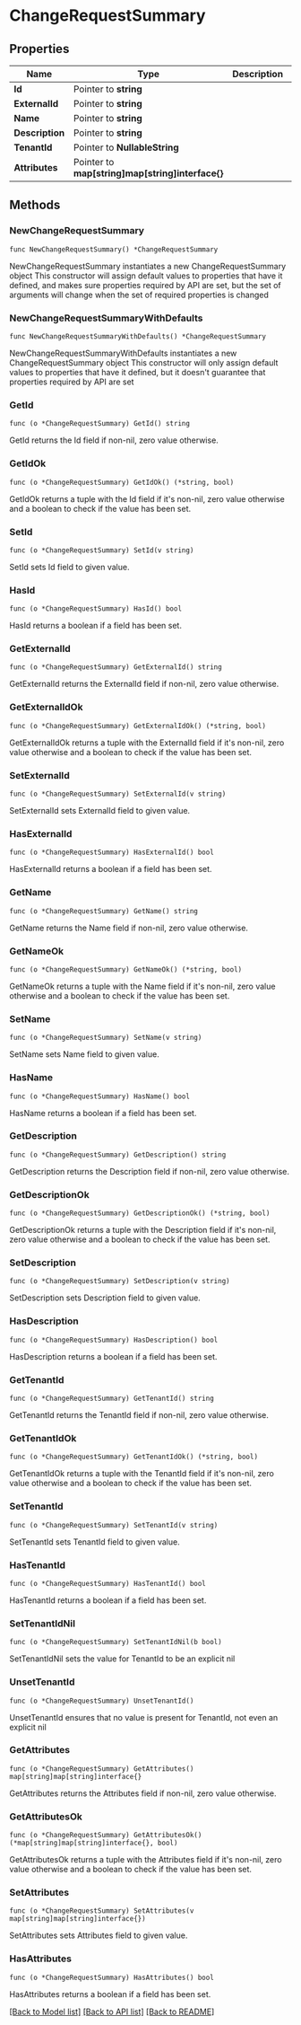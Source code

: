 # ChangeRequestSummary

## Properties

Name | Type | Description | Notes
------------ | ------------- | ------------- | -------------
**Id** | Pointer to **string** |  | [optional] 
**ExternalId** | Pointer to **string** |  | [optional] 
**Name** | Pointer to **string** |  | [optional] 
**Description** | Pointer to **string** |  | [optional] 
**TenantId** | Pointer to **NullableString** |  | [optional] 
**Attributes** | Pointer to **map[string]map[string]interface{}** |  | [optional] 

## Methods

### NewChangeRequestSummary

`func NewChangeRequestSummary() *ChangeRequestSummary`

NewChangeRequestSummary instantiates a new ChangeRequestSummary object
This constructor will assign default values to properties that have it defined,
and makes sure properties required by API are set, but the set of arguments
will change when the set of required properties is changed

### NewChangeRequestSummaryWithDefaults

`func NewChangeRequestSummaryWithDefaults() *ChangeRequestSummary`

NewChangeRequestSummaryWithDefaults instantiates a new ChangeRequestSummary object
This constructor will only assign default values to properties that have it defined,
but it doesn't guarantee that properties required by API are set

### GetId

`func (o *ChangeRequestSummary) GetId() string`

GetId returns the Id field if non-nil, zero value otherwise.

### GetIdOk

`func (o *ChangeRequestSummary) GetIdOk() (*string, bool)`

GetIdOk returns a tuple with the Id field if it's non-nil, zero value otherwise
and a boolean to check if the value has been set.

### SetId

`func (o *ChangeRequestSummary) SetId(v string)`

SetId sets Id field to given value.

### HasId

`func (o *ChangeRequestSummary) HasId() bool`

HasId returns a boolean if a field has been set.

### GetExternalId

`func (o *ChangeRequestSummary) GetExternalId() string`

GetExternalId returns the ExternalId field if non-nil, zero value otherwise.

### GetExternalIdOk

`func (o *ChangeRequestSummary) GetExternalIdOk() (*string, bool)`

GetExternalIdOk returns a tuple with the ExternalId field if it's non-nil, zero value otherwise
and a boolean to check if the value has been set.

### SetExternalId

`func (o *ChangeRequestSummary) SetExternalId(v string)`

SetExternalId sets ExternalId field to given value.

### HasExternalId

`func (o *ChangeRequestSummary) HasExternalId() bool`

HasExternalId returns a boolean if a field has been set.

### GetName

`func (o *ChangeRequestSummary) GetName() string`

GetName returns the Name field if non-nil, zero value otherwise.

### GetNameOk

`func (o *ChangeRequestSummary) GetNameOk() (*string, bool)`

GetNameOk returns a tuple with the Name field if it's non-nil, zero value otherwise
and a boolean to check if the value has been set.

### SetName

`func (o *ChangeRequestSummary) SetName(v string)`

SetName sets Name field to given value.

### HasName

`func (o *ChangeRequestSummary) HasName() bool`

HasName returns a boolean if a field has been set.

### GetDescription

`func (o *ChangeRequestSummary) GetDescription() string`

GetDescription returns the Description field if non-nil, zero value otherwise.

### GetDescriptionOk

`func (o *ChangeRequestSummary) GetDescriptionOk() (*string, bool)`

GetDescriptionOk returns a tuple with the Description field if it's non-nil, zero value otherwise
and a boolean to check if the value has been set.

### SetDescription

`func (o *ChangeRequestSummary) SetDescription(v string)`

SetDescription sets Description field to given value.

### HasDescription

`func (o *ChangeRequestSummary) HasDescription() bool`

HasDescription returns a boolean if a field has been set.

### GetTenantId

`func (o *ChangeRequestSummary) GetTenantId() string`

GetTenantId returns the TenantId field if non-nil, zero value otherwise.

### GetTenantIdOk

`func (o *ChangeRequestSummary) GetTenantIdOk() (*string, bool)`

GetTenantIdOk returns a tuple with the TenantId field if it's non-nil, zero value otherwise
and a boolean to check if the value has been set.

### SetTenantId

`func (o *ChangeRequestSummary) SetTenantId(v string)`

SetTenantId sets TenantId field to given value.

### HasTenantId

`func (o *ChangeRequestSummary) HasTenantId() bool`

HasTenantId returns a boolean if a field has been set.

### SetTenantIdNil

`func (o *ChangeRequestSummary) SetTenantIdNil(b bool)`

 SetTenantIdNil sets the value for TenantId to be an explicit nil

### UnsetTenantId
`func (o *ChangeRequestSummary) UnsetTenantId()`

UnsetTenantId ensures that no value is present for TenantId, not even an explicit nil
### GetAttributes

`func (o *ChangeRequestSummary) GetAttributes() map[string]map[string]interface{}`

GetAttributes returns the Attributes field if non-nil, zero value otherwise.

### GetAttributesOk

`func (o *ChangeRequestSummary) GetAttributesOk() (*map[string]map[string]interface{}, bool)`

GetAttributesOk returns a tuple with the Attributes field if it's non-nil, zero value otherwise
and a boolean to check if the value has been set.

### SetAttributes

`func (o *ChangeRequestSummary) SetAttributes(v map[string]map[string]interface{})`

SetAttributes sets Attributes field to given value.

### HasAttributes

`func (o *ChangeRequestSummary) HasAttributes() bool`

HasAttributes returns a boolean if a field has been set.


[[Back to Model list]](../README.md#documentation-for-models) [[Back to API list]](../README.md#documentation-for-api-endpoints) [[Back to README]](../README.md)


